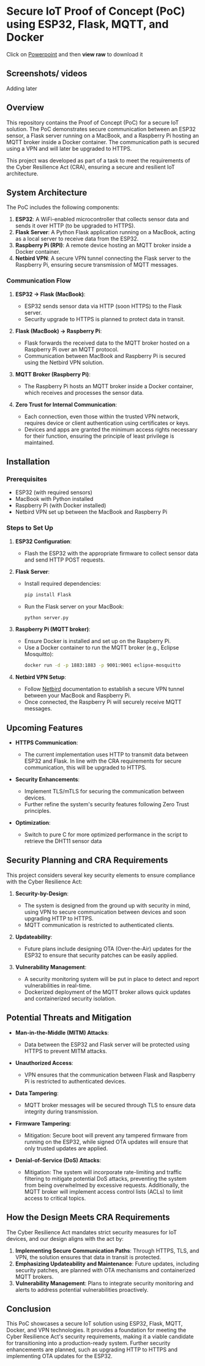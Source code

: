 # Secure IoT Proof of Concept (PoC) using ESP32, Flask, MQTT, and Docker

Click on [Powerpoint](content/IoT-PoC.pptx) and then **view raw** to download it

## Screenshots/ videos

Adding later

## Overview

This repository contains the Proof of Concept (PoC) for a secure IoT solution. The PoC demonstrates secure communication between an ESP32 sensor, a Flask server running on a MacBook, and a Raspberry Pi hosting an MQTT broker inside a Docker container. The communication path is secured using a VPN and will later be upgraded to HTTPS.

This project was developed as part of a task to meet the requirements of the Cyber Resilience Act (CRA), ensuring a secure and resilient IoT architecture.

## System Architecture

The PoC includes the following components:

1. **ESP32**: A WiFi-enabled microcontroller that collects sensor data and sends it over HTTP (to be upgraded to HTTPS).
2. **Flask Server**: A Python Flask application running on a MacBook, acting as a local server to receive data from the ESP32.
3. **Raspberry Pi (RPI)**: A remote device hosting an MQTT broker inside a Docker container.
4. **Netbird VPN**: A secure VPN tunnel connecting the Flask server to the Raspberry Pi, ensuring secure transmission of MQTT messages.

### Communication Flow

1. **ESP32 -> Flask (MacBook)**:
   - ESP32 sends sensor data via HTTP (soon HTTPS) to the Flask server.
   - Security upgrade to HTTPS is planned to protect data in transit.
  
2. **Flask (MacBook) -> Raspberry Pi**:
   - Flask forwards the received data to the MQTT broker hosted on a Raspberry Pi over an MQTT protocol.
   - Communication between MacBook and Raspberry Pi is secured using the Netbird VPN solution.

3. **MQTT Broker (Raspberry Pi)**:
   - The Raspberry Pi hosts an MQTT broker inside a Docker container, which receives and processes the sensor data.
  
4. **Zero Trust for Internal Communication**:
	- Each connection, even those within the trusted VPN network, requires device or client authentication using certificates or keys. 
	- Devices and apps are granted the minimum access rights necessary for their function, ensuring the principle of least privilege is maintained.

## Installation

### Prerequisites
- ESP32 (with required sensors)
- MacBook with Python installed
- Raspberry Pi (with Docker installed)
- Netbird VPN set up between the MacBook and Raspberry Pi

### Steps to Set Up

1. **ESP32 Configuration**:
   - Flash the ESP32 with the appropriate firmware to collect sensor data and send HTTP POST requests.
   
2. **Flask Server**:
   - Install required dependencies:
     ```bash
     pip install Flask
     ```
   - Run the Flask server on your MacBook:
     ```bash
     python server.py
     ```
   
3. **Raspberry Pi (MQTT broker)**:
   - Ensure Docker is installed and set up on the Raspberry Pi.
   - Use a Docker container to run the MQTT broker (e.g., Eclipse Mosquitto):
     ```bash
     docker run -d -p 1883:1883 -p 9001:9001 eclipse-mosquitto
     ```

4. **Netbird VPN Setup**:
   - Follow [Netbird](https://netbird.io/docs) documentation to establish a secure VPN tunnel between your MacBook and Raspberry Pi.
   - Once connected, the Raspberry Pi will securely receive MQTT messages.

## Upcoming Features

- **HTTPS Communication**:
  - The current implementation uses HTTP to transmit data between ESP32 and Flask. In line with the CRA requirements for secure communication, this will be upgraded to HTTPS.

- **Security Enhancements**:
  - Implement TLS/mTLS for securing the communication between devices.
  - Further refine the system's security features following Zero Trust principles.

- **Optimization**:
  - Switch to pure C for more optimized performance in the script to retrieve the DHT11 sensor data
  
## Security Planning and CRA Requirements

This project considers several key security elements to ensure compliance with the Cyber Resilience Act:

1. **Security-by-Design**:
   - The system is designed from the ground up with security in mind, using VPN to secure communication between devices and soon upgrading HTTP to HTTPS.
   - MQTT communication is restricted to authenticated clients.
   
2. **Updateability**:
   - Future plans include designing OTA (Over-the-Air) updates for the ESP32 to ensure that security patches can be easily applied.
   
3. **Vulnerability Management**:
   - A security monitoring system will be put in place to detect and report vulnerabilities in real-time.
   - Dockerized deployment of the MQTT broker allows quick updates and containerized security isolation.

## Potential Threats and Mitigation

- **Man-in-the-Middle (MITM) Attacks**:
  - Data between the ESP32 and Flask server will be protected using HTTPS to prevent MITM attacks.
  
- **Unauthorized Access**:
  - VPN ensures that the communication between Flask and Raspberry Pi is restricted to authenticated devices.
  
- **Data Tampering**:
  - MQTT broker messages will be secured through TLS to ensure data integrity during transmission.

- **Firmware Tampering**: 
  - Mitigation: Secure boot will prevent any tampered firmware from running on the ESP32, while signed OTA updates will ensure that only trusted updates are applied.
  
- **Denial-of-Service (DoS) Attacks**: 
  - Mitigation: The system will incorporate rate-limiting and traffic filtering to mitigate potential DoS attacks, preventing the system from being overwhelmed by excessive requests. Additionally, the MQTT broker will implement access control lists (ACLs) to limit access to critical topics.

## How the Design Meets CRA Requirements

The Cyber Resilience Act mandates strict security measures for IoT devices, and our design aligns with the act by:

1. **Implementing Secure Communication Paths**: Through HTTPS, TLS, and VPN, the solution ensures that data in transit is protected.
2. **Emphasizing Updateability and Maintenance**: Future updates, including security patches, are planned with OTA mechanisms and containerized MQTT brokers.
3. **Vulnerability Management**: Plans to integrate security monitoring and alerts to address potential vulnerabilities proactively.

## Conclusion

This PoC showcases a secure IoT solution using ESP32, Flask, MQTT, Docker, and VPN technologies. It provides a foundation for meeting the Cyber Resilience Act's security requirements, making it a viable candidate for transitioning into a production-ready system. Further security enhancements are planned, such as upgrading HTTP to HTTPS and implementing OTA updates for the ESP32.